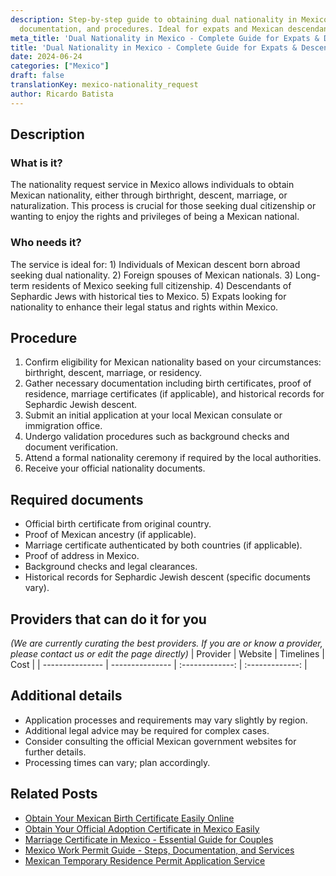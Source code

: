 ```yaml
---
description: Step-by-step guide to obtaining dual nationality in Mexico. Learn requirements,
  documentation, and procedures. Ideal for expats and Mexican descendants.
meta_title: 'Dual Nationality in Mexico - Complete Guide for Expats & Descendants'
title: 'Dual Nationality in Mexico - Complete Guide for Expats & Descendants'
date: 2024-06-24
categories: ["Mexico"]
draft: false
translationKey: mexico-nationality_request
author: Ricardo Batista
---
```



## Description
### What is it?
The nationality request service in Mexico allows individuals to obtain Mexican nationality, either through birthright, descent, marriage, or naturalization. This process is crucial for those seeking dual citizenship or wanting to enjoy the rights and privileges of being a Mexican national.

### Who needs it?
The service is ideal for: 1) Individuals of Mexican descent born abroad seeking dual nationality. 2) Foreign spouses of Mexican nationals. 3) Long-term residents of Mexico seeking full citizenship. 4) Descendants of Sephardic Jews with historical ties to Mexico. 5) Expats looking for nationality to enhance their legal status and rights within Mexico.

## Procedure

1. Confirm eligibility for Mexican nationality based on your circumstances: birthright, descent, marriage, or residency.
2. Gather necessary documentation including birth certificates, proof of residence, marriage certificates (if applicable), and historical records for Sephardic Jewish descent.
3. Submit an initial application at your local Mexican consulate or immigration office.
4. Undergo validation procedures such as background checks and document verification.
5. Attend a formal nationality ceremony if required by the local authorities.
6. Receive your official nationality documents.


## Required documents

- Official birth certificate from original country.
- Proof of Mexican ancestry (if applicable).
- Marriage certificate authenticated by both countries (if applicable).
- Proof of address in Mexico.
- Background checks and legal clearances.
- Historical records for Sephardic Jewish descent (specific documents vary).


## Providers that can do it for you
_(We are currently curating the best providers. If you are or know a provider, please contact us or edit the page directly)_
| Provider        |     Website     |     Timelines    |       Cost      |
| --------------- | --------------- |  :-------------: | :-------------: |

## Additional details

- Application processes and requirements may vary slightly by region.
- Additional legal advice may be required for complex cases.
- Consider consulting the official Mexican government websites for further details.
- Processing times can vary; plan accordingly.

## Related Posts

- [Obtain Your Mexican Birth Certificate Easily Online](https://tramitit.com/guides/mexico/birth_certificate/)
- [Obtain Your Official Adoption Certificate in Mexico Easily](https://tramitit.com/guides/mexico/adoption_certificate_request/)
- [Marriage Certificate in Mexico - Essential Guide for Couples](https://tramitit.com/guides/mexico/marriage_certificate/)
- [Mexico Work Permit Guide - Steps, Documentation, and Services](https://tramitit.com/guides/mexico/work_permit/)
- [Mexican Temporary Residence Permit Application Service](https://tramitit.com/guides/mexico/temporary_residence_permit/)